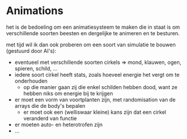 # Animations

het is de bedoeling om een animatiesysteem te maken die in staat is om verschillende soorten beesten en dergelijke te animeren en te besturen.

met tijd wil ik dan ook proberen om een soort van simulatie te bouwen (gestuurd door AI's):
- eventueel met verschillende soorten cirkels => mond, klauwen, ogen, spieren, schild, ...
- iedere soort cirkel heeft stats, zoals hoeveel energie het vergt om te onderhouden
    - op die manier gaan zij die enkel schilden hebben dood, want ze hebben niks om energie bij te krijgen
- er moet een vorm van voortplanten zijn, met randomisation van de arrays die de body's bepalen
    - er moet ook een (welliswaar kleine) kans zijn dat een cirkel veranderd van functie
- er moeten auto- en heterotrofen zijn
- ...
